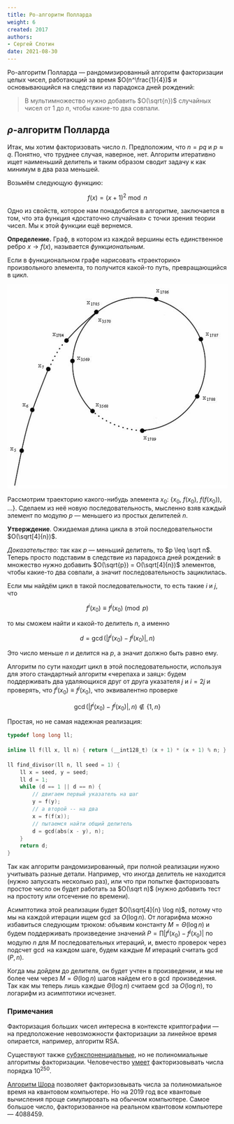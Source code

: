 ```yaml
---
title: Ро-алгоритм Полларда
weight: 6
created: 2017
authors:
- Сергей Слотин
date: 2021-08-30
---
```


Ро-алгоритм Полларда — рандомизированный алгоритм факторизации целых чисел, работающий за время $O(n^\frac{1}{4})$ и основывающийся на следствии из парадокса дней рождений:

> В мультимножество нужно добавить $O(\sqrt{n})$ случайных чисел от 1 до $n$, чтобы какие-то два совпали.

## $\rho$-алгоритм Полларда

Итак, мы хотим факторизовать число $n$. Предположим, что $n = p q$ и $p \approx q$. Понятно, что труднее случая, наверное, нет. Алгоритм итеративно ищет наименьший делитель и таким образом сводит задачу к как минимум в два раза меньшей.

Возьмём следующую функцию:

$$
f(x) = (x+1)^2 \bmod n
$$

Одно из свойств, которое нам понадобится в алгоритме, заключается в том, что эта функция «достаточно случайная» с точки зрения теории чисел. Мы к этой функции ещё вернемся.

**Определение.** Граф, в котором из каждой вершины есть единственное ребро $x \to f(x)$, называется *функциональным*.

Если в функциональном графе нарисовать «траекторию» произвольного элемента, то получится какой-то путь, превращающийся в цикл.

![Траектория каждого элемента получается похожей на букву $\rho$ (ро). Алгоритм из-за этого так и назван.](/api/algorithm/img/rho.jpg)

Рассмотрим траекторию какого-нибудь элемента $x_0$: {$x_0$, $f(x_0)$, $f(f(x_0))$, $\ldots$}. Сделаем из неё новую последовательность, мысленно взяв каждый элемент по модулю $p$ — меньшего из простых делителей $n$. 

**Утверждение**. Ожидаемая длина цикла в этой последовательности $O(\sqrt[4]{n})$.

*Доказательство:* так как $p$ — меньший делитель, то $p \leq \sqrt n$. Теперь просто подставим в следствие из парадокса дней рождений: в множество нужно добавить $O(\sqrt{p}) = O(\sqrt[4]{n})$ элементов, чтобы какие-то два совпали, а значит последовательность зациклилась.

Если мы найдём цикл в такой последовательности, то есть такие $i$ и $j$, что

$$
f^i(x_0) \equiv f^j(x_0) \pmod p
$$

то мы сможем найти и какой-то делитель $n$, а именно

$$
d = \gcd(|f^i(x_0) - f^j(x_0)|, n)
$$

Это число меньше $n$ и делится на $p$, а значит должно быть равно ему.

Алгоритм по сути находит цикл в этой последовательности, используя для этого стандартный алгоритм «черепаха и заяц»: будем поддерживать два удаляющихся друг от друга указателя $j$ и $i = 2j$ и проверять, что $f^i(x_0) \equiv f^j(x_0)$, что эквивалентно проверке

$$
\gcd(|f^i(x_0) - f^j(x_0)|, n) \not \in \{ 1, n \}
$$

Простая, но не самая надежная реализация:

```c++
typedef long long ll;

inline ll f(ll x, ll n) { return (__int128_t) (x + 1) * (x + 1) % n; }

ll find_divisor(ll n, ll seed = 1) {
    ll x = seed, y = seed;
    ll d = 1;
    while (d == 1 || d == n) {
        // двигаем первый указатель на шаг
        y = f(y);
        // а второй -- на два
        x = f(f(x));
        // пытаемся найти общий делитель
        d = gcd(abs(x - y), n);
    }
    return d;
}
```

Так как алгоритм рандомизированный, при полной реализации нужно учитывать разные детали. Например, что иногда делитель не находится (нужно запускать несколько раз), или что при попытке факторизовать простое число он будет работать за $O(\sqrt n)$ (нужно добавить тест на простоту или отсечение по времени).

Асимптотика этой реализации будет $O(\sqrt[4]{n} \log n)$, потому что мы на каждой итерации ищем $\gcd$ за $O(\log n)$. От логарифма можно избавиться следующим трюком: объявим константу $M = \Theta(\log n)$ и будем поддерживать произведение значений $P = \prod |f^i(x_0) - f^j(x_0)|$ по модулю $n$ для $M$ последовательных итераций, и, вместо проверок через подсчет $\gcd$ на каждом шаге, будем каждые $M$ итераций считать $\gcd(P, n)$.

Когда мы дойдем до делителя, он будет учтен в произведении, и мы не более чем через $M = \Theta(\log n)$ шагов найдем его в $\gcd$ произведения. Так как мы теперь лишь каждые $\Theta(\log n)$ считаем $\gcd$ за $O(\log n)$, то логарифм из асимптотики исчезнет.

### Примечания

Факторизация больших чисел интересна в контексте криптографии — на предположение невозможности факторизации за линейное время опирается, например, алгоритм RSA.

Существуют также [субэкспоненциальные](https://ru.wikipedia.org/wiki/%D0%A4%D0%B0%D0%BA%D1%82%D0%BE%D1%80%D0%B8%D0%B7%D0%B0%D1%86%D0%B8%D1%8F_%D1%86%D0%B5%D0%BB%D1%8B%D1%85_%D1%87%D0%B8%D1%81%D0%B5%D0%BB#%D0%A1%D1%83%D0%B1%D1%8D%D0%BA%D1%81%D0%BF%D0%BE%D0%BD%D0%B5%D0%BD%D1%86%D0%B8%D0%B0%D0%BB%D1%8C%D0%BD%D1%8B%D0%B5_%D0%B0%D0%BB%D0%B3%D0%BE%D1%80%D0%B8%D1%82%D0%BC%D1%8B), но не полиномиальные алгоритмы факторизации. Человечество [умеет](https://en.wikipedia.org/wiki/Integer_factorization_records) факторизовывать числа порядка $10^{250}$.

[Алгоритм Шора](https://en.wikipedia.org/wiki/Shor%27s_algorithm) позволяет факторизовывать числа за полиномиальное время на квантовом компьютере. Но на 2019 год все квантовые вычисления проще симулировать на обычном компьютере. Самое большое число, факторизованное на реальном квантовом компьютере — 4088459.
